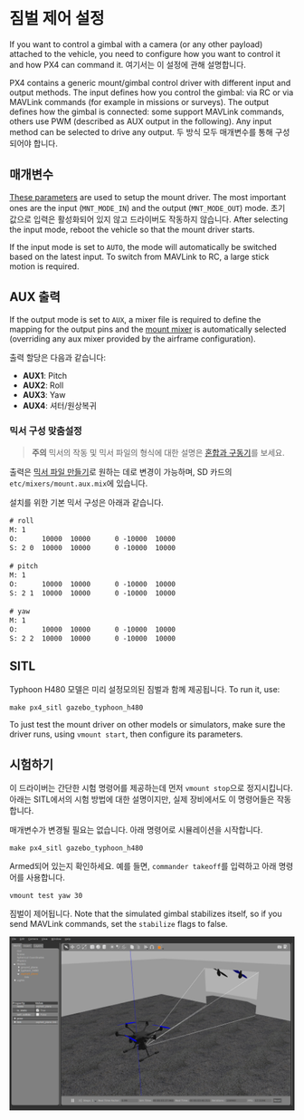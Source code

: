# 짐벌 제어 설정

If you want to control a gimbal with a camera (or any other payload) attached to the vehicle, you need to configure how you want to control it and how PX4 can command it. 여기서는 이 설정에 관해 설명합니다.

PX4 contains a generic mount/gimbal control driver with different input and output methods. The input defines how you control the gimbal: via RC or via MAVLink commands (for example in missions or surveys). The output defines how the gimbal is connected: some support MAVLink commands, others use PWM (described as AUX output in the following). Any input method can be selected to drive any output. 두 방식 모두 매개변수를 통해 구성되어야 합니다.

## 매개변수

[These parameters](../advanced/parameter_reference.md#mount) are used to setup the mount driver. The most important ones are the input (`MNT_MODE_IN`) and the output (`MNT_MODE_OUT`) mode. 초기 값으로 입력은 활성화되어 있지 않고 드라이버도 작동하지 않습니다. After selecting the input mode, reboot the vehicle so that the mount driver starts.

If the input mode is set to `AUTO`, the mode will automatically be switched based on the latest input. To switch from MAVLink to RC, a large stick motion is required.

## AUX 출력

If the output mode is set to `AUX`, a mixer file is required to define the mapping for the output pins and the [mount mixer](https://github.com/PX4/Firmware/blob/master/ROMFS/px4fmu_common/mixers/mount.aux.mix) is automatically selected (overriding any aux mixer provided by the airframe configuration).

출력 할당은 다음과 같습니다:

- **AUX1**: Pitch
- **AUX2**: Roll
- **AUX3**: Yaw
- **AUX4**: 셔터/원상복귀

### 믹서 구성 맞춤설정

> **주의** 믹서의 작동 및 믹서 파일의 형식에 대한 설명은 [혼합과 구동기](../concept/mixing.md)를 보세요.

출력은 [믹서 파일 만들기](../concept/system_startup.md#starting-a-custom-mixer)로 원하는 데로 변경이 가능하며, SD 카드의 `etc/mixers/mount.aux.mix`에 있습니다.

설치를 위한 기본 믹서 구성은 아래과 같습니다.

    # roll
    M: 1
    O:      10000  10000      0 -10000  10000
    S: 2 0  10000  10000      0 -10000  10000
    
    # pitch
    M: 1
    O:      10000  10000      0 -10000  10000
    S: 2 1  10000  10000      0 -10000  10000
    
    # yaw
    M: 1
    O:      10000  10000      0 -10000  10000
    S: 2 2  10000  10000      0 -10000  10000
    
    

## SITL

Typhoon H480 모델은 미리 설정모의된 짐벌과 함께 제공됩니다. To run it, use:

    make px4_sitl gazebo_typhoon_h480
    

To just test the mount driver on other models or simulators, make sure the driver runs, using `vmount start`, then configure its parameters.

## 시험하기

이 드라이버는 간단한 시험 명령어를 제공하는데 먼저 `vmount stop`으로 정지시킵니다. 아래는 SITL에서의 시험 방법에 대한 설명이지만, 실제 장비에서도 이 명령어들은 작동합니다.

매개변수가 변경될 필요는 없습니다. 아래 명령어로 시뮬레이션을 시작합니다.

    make px4_sitl gazebo_typhoon_h480
    

Armed되어 있는지 확인하세요. 예를 들면, `commander takeoff`를 입력하고 아래 명령어를 사용합니다.

    vmount test yaw 30
    

짐벌이 제어됩니다. Note that the simulated gimbal stabilizes itself, so if you send MAVLink commands, set the `stabilize` flags to false.

![Gazebo 짐벌 모의](../../assets/simulation/gazebo/gimbal-simulation.png)